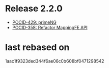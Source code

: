 # Release 2.2.0

- [POCID-429: primeNG](https://arvato-scs.atlassian.net/browse/POCID-429)
- [POCID-358: Refactor MappingFE API](https://arvato-scs.atlassian.net/browse/POCID-358)

# last rebased on
1aac1f9323ded344f6ae06c0b608bf0471298542
